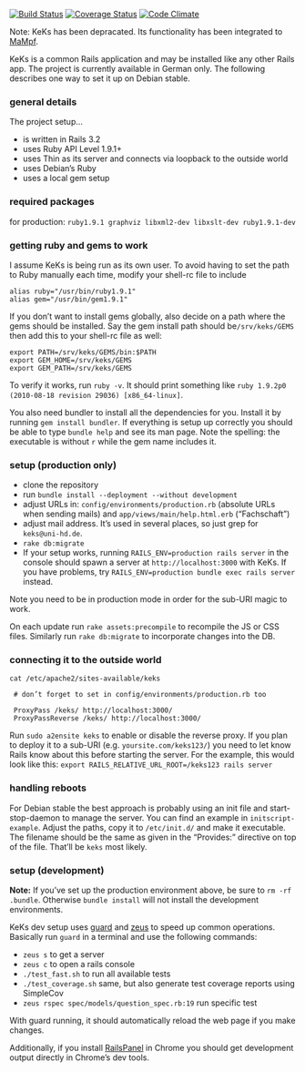 [![Build Status](https://travis-ci.org/kekshd/keks.png?branch=master)](https://travis-ci.org/kekshd/keks)
[![Coverage Status](https://coveralls.io/repos/github/kekshd/keks/badge.svg?branch=master)](https://coveralls.io/github/kekshd/keks?branch=master)
[![Code Climate](https://codeclimate.com/github/kekshd/keks/badges/gpa.svg)](https://codeclimate.com/github/kekshd/keks)

Note: KeKs has been depracated. Its functionality has been integrated to [MaMpf](https://github.com/fosterfarrell9/mampf).  

KeKs is a common Rails application and may be installed like any other Rails app. The project is currently available in German only. The following describes one way to set it up on Debian stable.

### general details
The project setup…
- is written in Rails 3.2
- uses Ruby API Level 1.9.1+
- uses Thin as its server and connects via loopback to the outside world
- uses Debian’s Ruby
- uses a local gem setup


### required packages
for production: `ruby1.9.1 graphviz libxml2-dev libxslt-dev ruby1.9.1-dev`

### getting ruby and gems to work
I assume KeKs is being run as its own user. To avoid having to set the path to Ruby manually each time, modify your shell-rc file to include
```
alias ruby="/usr/bin/ruby1.9.1"
alias gem="/usr/bin/gem1.9.1"
```
If you don’t want to install gems globally, also decide on a path where the gems should be installed. Say the gem install path should be`/srv/keks/GEMS` then add this to your shell-rc file as well:
```
export PATH=/srv/keks/GEMS/bin:$PATH
export GEM_HOME=/srv/keks/GEMS
export GEM_PATH=/srv/keks/GEMS
```
To verify it works, run `ruby -v`. It should print something like `ruby 1.9.2p0 (2010-08-18 revision 29036) [x86_64-linux]`.

You also need bundler to install all the dependencies for you. Install it by running `gem install bundler`. If everything is setup up correctly you should be able to type `bundle help` and see its man page. Note the spelling: the executable is without `r` while the gem name includes it.


### setup (production only)
- clone the repository
- run `bundle install --deployment --without development`
- adjust URLs in: `config/environments/production.rb` (absolute URLs when sending mails) and `app/views/main/help.html.erb` (“Fachschaft”)
- adjust mail address. It’s used in several places, so just grep for `keks@uni-hd.de`.
- `rake db:migrate`
- If your setup works, running `RAILS_ENV=production rails server` in the console should spawn a server at `http://localhost:3000` with KeKs. If you have problems, try `RAILS_ENV=production bundle exec rails server` instead.

Note you need to be in production mode in order for the sub-URI magic to work.

On each update run `rake assets:precompile` to recompile the JS or CSS files. Similarly run `rake db:migrate` to incorporate changes into the DB.

### connecting it to the outside world
`cat /etc/apache2/sites-available/keks`
```
 # don’t forget to set in config/environments/production.rb too

 ProxyPass /keks/ http://localhost:3000/
 ProxyPassReverse /keks/ http://localhost:3000/
```

Run `sudo a2ensite keks` to enable or disable the reverse proxy. If you plan to deploy it to a sub-URI (e.g. `yoursite.com/keks123/`) you need to let know Rails know about this before starting the server. For the example, this would look like this: `export RAILS_RELATIVE_URL_ROOT=/keks123 rails server`


### handling reboots

For Debian stable the best approach is probably using an init file and start-stop-daemon to manage the server. You can find an example in `initscript-example`. Adjust the paths, copy it to `/etc/init.d/` and make it executable. The filename should be the same as given in the “Provides:” directive on top of the file. That’ll be `keks` most likely.


### setup (development)

**Note:** If you’ve set up the production environment above, be sure to `rm -rf .bundle`. Otherwise `bundle install` will not install the development environments.

KeKs dev setup uses [guard](https://github.com/guard/guard) and [zeus](https://github.com/burke/zeus) to speed up common operations. Basically run `guard` in a terminal and use the following commands:
- `zeus s` to get a server
- `zeus c` to open a rails console
- `./test_fast.sh` to run all available tests
- `./test_coverage.sh` same, but also generate test coverage reports using SimpleCov
- `zeus rspec spec/models/question_spec.rb:19` run specific test

With guard running, it should automatically reload the web page if you make changes.

Additionally, if you install [RailsPanel](https://chrome.google.com/webstore/detail/railspanel/gjpfobpafnhjhbajcjgccbbdofdckggg) in Chrome you should get development output directly in Chrome’s dev tools.
